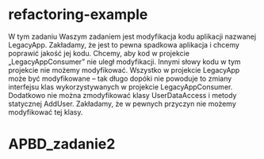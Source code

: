 # refactoring-example
W tym zadaniu Waszym zadaniem jest modyfikacja kodu aplikacji nazwanej LegacyApp. Zakładamy, że jest to pewna spadkowa aplikacja i chcemy poprawić jakość jej kodu. Chcemy, aby kod w projekcie „LegacyAppConsumer” nie uległ modyfikacji. Innymi słowy kodu w tym projekcie nie możemy modyfikować.
Wszystko w projekcie LegacyApp może być modyfikowane – tak długo dopóki nie powoduje to zmiany interfejsu klas wykorzystywanych w projekcie LegacyAppConsumer. Dodatkowo nie można zmodyfikować klasy UserDataAccess i metody statycznej AddUser. Zakładamy, że w pewnych przyczyn nie możemy modyfikować tej klasy.
# APBD_zadanie2
